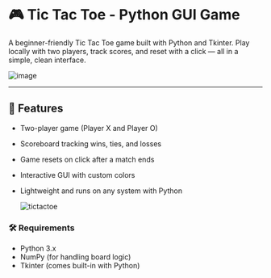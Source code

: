 # 🎮 Tic Tac Toe - Python GUI Game

A beginner-friendly Tic Tac Toe game built with Python and Tkinter. Play locally with two players, track scores, and reset with a click — all in a simple, clean interface.

![image](https://github.com/user-attachments/assets/cf971f68-a525-4d34-b6d9-37c8ee2e20f1)


---

## 🧠 Features

- Two-player game (Player X and Player O)
- Scoreboard tracking wins, ties, and losses
- Game resets on click after a match ends
- Interactive GUI with custom colors
- Lightweight and runs on any system with Python

  ![tictactoe](https://github.com/user-attachments/assets/aa2ff2aa-4b26-4320-8a26-5c4c422dbb2b)


### 🛠 Requirements

- Python 3.x
- NumPy (for handling board logic)
- Tkinter (comes built-in with Python)
